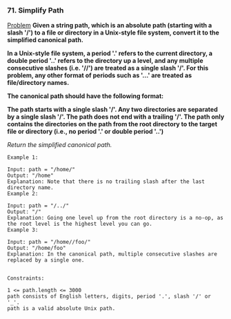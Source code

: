 ### 71. Simplify Path

[Problem](https://leetcode.com/problems/simplify-path/)
**Given a string path, which is an absolute path (starting with a slash '/') to a file or directory in a Unix-style file system, convert it to the simplified canonical path.**

**In a Unix-style file system, a period '.' refers to the current directory, a double period '..' refers to the directory up a level, and any multiple consecutive slashes (i.e. '//') are treated as a single slash '/'. For this problem, any other format of periods such as '...' are treated as file/directory names.**

**The canonical path should have the following format:**

**The path starts with a single slash '/'.
Any two directories are separated by a single slash '/'.
The path does not end with a trailing '/'.
The path only contains the directories on the path from the root directory to the target file or directory (i.e., no period '.' or double period '..')**

*Return the simplified canonical path.*

 
```
Example 1:

Input: path = "/home/"
Output: "/home"
Explanation: Note that there is no trailing slash after the last directory name.
Example 2:

Input: path = "/../"
Output: "/"
Explanation: Going one level up from the root directory is a no-op, as the root level is the highest level you can go.
Example 3:

Input: path = "/home//foo/"
Output: "/home/foo"
Explanation: In the canonical path, multiple consecutive slashes are replaced by a single one.
 

Constraints:

1 <= path.length <= 3000
path consists of English letters, digits, period '.', slash '/' or '_'.
path is a valid absolute Unix path.
```
